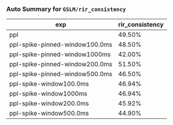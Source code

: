 ### Auto Summary for `GSLM/rir_consistency`

<!-- AUTO-GEN: SPLIT TABLE -->
| exp | rir_consistency |
| --- | --- |
| ppl | 49.50% |
| ppl-spike-pinned-window100.0ms | 48.50% |
| ppl-spike-pinned-window1000ms | 42.00% |
| ppl-spike-pinned-window200.0ms | 51.50% |
| ppl-spike-pinned-window500.0ms | 46.50% |
| ppl-spike-window100.0ms | 46.94% |
| ppl-spike-window1000ms | 46.94% |
| ppl-spike-window200.0ms | 45.92% |
| ppl-spike-window500.0ms | 44.90% |
<!-- AUTO-GEN: SPLIT TABLE -->
